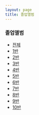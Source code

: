 ```yaml
---
layout: page
title: 졸업앨범
---
```


### 졸업앨범

- [전체]()
- [1반]()
- [2반]()
- [3반]()
- [4반]()
- [5반]()
- [6반]()
- [7반]()
- [8반]()
- [9반]()
- [10반]()
